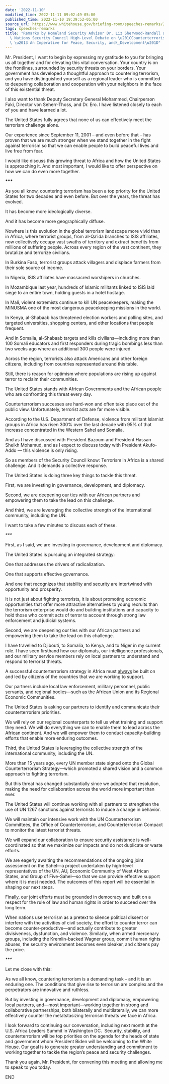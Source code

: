 ```yaml
---
date: '2022-11-10'
modified_time: 2022-11-11 09:02:49-05:00
published_time: 2022-11-10 19:39:52-05:00
source_url: https://www.whitehouse.gov/briefing-room/speeches-remarks/2022/11/10/remarks-by-homeland-security-advisor-liz-sherwood-randall-at-the-united-nations-security-council-high-level-debate-on-counterterrorism-in-africa-an-imperative-for-peace-security-a/
tags: speeches-remarks
title: "Remarks by Homeland Security Advisor Dr. Liz Sherwood-Randall at the United\
  \ Nations Security Council High-Level Debate on \u201CCounterterrorism in Africa\
  \ \u2013 An Imperative for Peace, Security, and\_Development\u201D"
---
```

 
Mr. President, I want to begin by expressing my gratitude to you for
bringing us all together and for elevating this vital conversation. Your
country is on the frontlines, surrounded by security threats on your
borders. Your government has developed a thoughtful approach to
countering terrorism, and you have distinguished yourself as a regional
leader who is committed to deepening collaboration and cooperation with
your neighbors in the face of this existential threat.

I also want to thank Deputy Secretary General Mohammed, Chairperson
Faki, Director von Seherr-Thoss, and Dr. Ero. I have listened closely to
each of you and have learned a lot.

The United States fully agrees that none of us can effectively meet the
terrorism challenge alone. 

Our experience since September 11, 2001 – and even before that – has
proven that we are much stronger when we stand together in the fight
against terrorism so that we can enable people to build peaceful lives
and live free from fear.

I would like discuss this growing threat to Africa and how the United
States is approaching it. And most important, I would like to offer
perspective on how we can do even more together.

**\*\*\***

As you all know, countering terrorism has been a top priority for the
United States for two decades and even before. But over the years, the
threat has evolved.

It has become more ideologically diverse.

And it has become more geographically diffuse.

Nowhere is this evolution in the global terrorism landscape more vivid
than in Africa, where terrorist groups, from al-Qa‘ida branches to ISIS
affiliates, now collectively occupy vast swaths of territory and extract
benefits from millions of suffering people. Across every region of the
vast continent, they brutalize and terrorize civilians.

In Burkina Faso, terrorist groups attack villagers and displace farmers
from their sole source of income.

In Nigeria, ISIS affiliates have massacred worshipers in churches.

In Mozambique last year, hundreds of Islamic militants linked to ISIS
laid siege to an entire town, holding guests in a hotel hostage.

In Mali, violent extremists continue to kill UN peacekeepers, making the
MINUSMA one of the most dangerous peacekeeping missions in the world.

In Kenya, al-Shabaab has threatened election workers and polling sites,
and targeted universities, shopping centers, and other locations that
people frequent.

And in Somalia, al-Shabaab targets and kills civilians—including more
than 100 Somali educators and first responders during tragic bombings
less than two weeks ago where an additional 300 people were injured. 

Across the region, terrorists also attack Americans and other foreign
citizens, including from countries represented around this table.

Still, there is reason for optimism where populations are rising up
against terror to reclaim their communities.

The United States stands with African Governments and the African people
who are confronting this threat every day.

Counterterrorism successes are hard-won and often take place out of the
public view. Unfortunately, terrorist acts are far more visible.

According to the U.S. Department of Defense, violence from militant
Islamist groups in Africa has risen 300% over the last decade with 95%
of that increase concentrated in the Western Sahel and Somalia.

And as I have discussed with President Bazoum and President Hassan
Sheikh Mohamud, and as I expect to discuss today with President
Akufo-Addo — this violence is only rising.

So as members of the Security Council know: Terrorism in Africa is a
shared challenge. And it demands a collective response.

The United States is doing three key things to tackle this threat.

First, we are investing in governance, development, and diplomacy.

Second, we are deepening our ties with our African partners and
empowering them to take the lead on this challenge. 

And third, we are leveraging the collective strength of the
international community, including the UN.

I want to take a few minutes to discuss each of these.

*\*\*\**

First, as I said, we are investing in governance, development and
diplomacy.

The United States is pursuing an integrated strategy:

One that addresses the drivers of radicalization.

One that supports effective governance.

And one that recognizes that stability and security are intertwined with
opportunity and prosperity.

It is not just about fighting terrorists, it is about promoting economic
opportunities that offer more attractive alternatives to young recruits
than the terrorism enterprise would do and building institutions and
capacity to hold those who commit acts of terror to account through
strong law enforcement and judicial systems.

Second, we are deepening our ties with our African partners and
empowering them to take the lead on this challenge.  

I have travelled to Djibouti, to Somalia, to Kenya, and to Niger in my
current role. I have seen firsthand how our diplomats, our intelligence
professionals, and our military service members rely on local partners
to understand and respond to terrorist threats.

A successful counterterrorism strategy in Africa must <span
style="text-decoration: underline">always</span> be built on and led by
citizens of the countries that we are working to support.

Our partners include local law enforcement, military personnel, public
servants, and regional bodies—such as the African Union and its Regional
Economic Communities.

The United States is asking our partners to identify and communicate
their counterterrorism priorities.

We will rely on our regional counterparts to tell us what training and
support they need. We will do everything we can to enable them to lead
across the African continent. And we will empower them to conduct
capacity-building efforts that enable more enduring outcomes.

Third, the United States is leveraging the collective strength of the
international community, including the UN.

More than 15 years ago, every UN member state signed onto the Global
Counterterrorism Strategy—which promoted a shared vision and a common
approach to fighting terrorism.

But this threat has changed substantially since we adopted that
resolution, making the need for collaboration across the world more
important than ever.

The United States will continue working with all partners to strengthen
the use of UN 1267 sanctions against terrorists to induce a change in
behavior.

We will maintain our intensive work with the UN Counterterrorism
Committees, the Office of Counterterrorism, and Counterterrorism Compact
to monitor the latest terrorist threats.

We will expand our collaboration to ensure security assistance is
well-coordinated so that we maximize our impacts and do not duplicate or
waste efforts.

We are eagerly awaiting the recommendations of the ongoing joint
assessment on the Sahel—a project undertaken by high-level
representatives of the UN, AU, Economic Community of West African
States, and Group of Five-Sahel—so that we can provide effective support
where it is most needed. The outcomes of this report will be essential
in shaping our next steps.

Finally, our joint efforts must be grounded in democracy and built on a
respect for the rule of law and human rights in order to succeed over
the long term. 

When nations use terrorism as a pretext to silence political dissent or
interfere with the activities of civil society, the effort to counter
terror can become counter-productive—and actually contribute to greater
divisiveness, dysfunction, and violence. Similarly, when armed mercenary
groups, including the Kremlin-backed Wagner group, commit human rights
abuses, the security environment becomes even bleaker, and citizens pay
the price.

*\*\*\**

Let me close with this:

As we all know, countering terrorism is a demanding task – and it is an
enduring one. The conditions that give rise to terrorism are complex and
the perpetrators are innovative and ruthless.

But by investing in governance, development and diplomacy, empowering
local partners, and—most important—working together in strong and
collaborative partnerships, both bilaterally and multilaterally, we can
more effectively counter the metatstasizing terrorism threats we face in
Africa.

I look forward to continuing our conversation, including next month at
the U.S. Africa Leaders Summit in Washington DC.  Security, stability,
and counterterrorism will be top priorities on the agenda for the heads
of state and government whom President Biden will be welcoming to the
White House. Our goal is to generate greater understanding and
commitment to working together to tackle the region’s peace and security
challenges.

Thank you again, Mr. President, for convening this meeting and allowing
me to speak to you today.  

END
